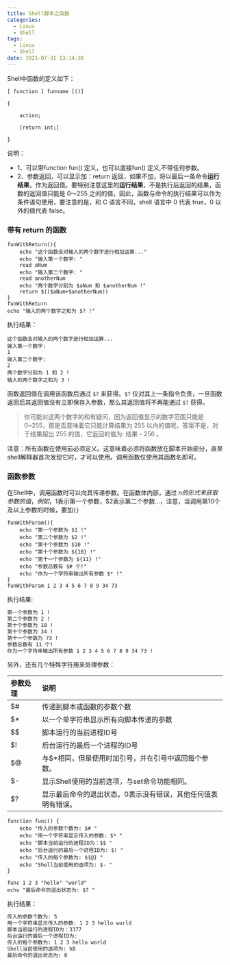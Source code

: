```yaml
---
title: Shell脚本之函数
categories:
  - Linux
  - Shell
tags:
  - Linux
  - Shell
date: 2021-07-31 13:14:30
---
```


Shell中函数的定义如下：

```shell
[ function ] funname [()]

{

    action;

    [return int;]

}
```

说明：

- 1、可以带function fun() 定义，也可以直接fun() 定义,不带任何参数。
- 2、参数返回，可以显示加：return 返回，如果不加，将以最后一条命令**运行结果**，作为返回值。要特别注意这里的**运行结果**，不是执行后返回的结果，函数的返回值只能是 0～255 之间的值，因此，函数与命令的执行结果可以作为条件语句使用，要注意的是，和 C 语言不同，shell 语言中 0 代表 true，0 以外的值代表 false。

### 带有 return 的函数

```shell
funWithReturn(){
    echo "这个函数会对输入的两个数字进行相加运算..."
    echo "输入第一个数字: "
    read aNum
    echo "输入第二个数字: "
    read anotherNum
    echo "两个数字分别为 $aNum 和 $anotherNum !"
    return $(($aNum+$anotherNum))
}
funWithReturn
echo "输入的两个数字之和为 $? !"
```

执行结果：

```shell
这个函数会对输入的两个数字进行相加运算...
输入第一个数字: 
1
输入第二个数字: 
2
两个数字分别为 1 和 2 !
输入的两个数字之和为 3 !
```

函数返回值在调用该函数后通过 `$?` 来获得。`$?` 仅对其上一条指令负责，一旦函数返回后其返回值没有立即保存入参数，那么其返回值将不再能通过 `$?` 获得。

> 你可能对这两个数字的和有疑问，因为返回值显示的数字范围只能是 0~255，那是否意味着它只能计算结果为 255 以内的值呢，答案不是，对于结果超出 255 的值，它返回的值为: 结果 - 256 。

注意：所有函数在使用前必须定义。这意味着必须将函数放在脚本开始部分，直至shell解释器首次发现它时，才可以使用。调用函数仅使用其函数名即可。

### 函数参数

在Shell中，调用函数时可以向其传递参数。在函数体内部，通过 $n 的形式来获取参数的值，例如，$1表示第一个参数，$2表示第二个参数...，注意，当调用第10个及以上参数的时候，要加`{}`

```shell
funWithParam(){
    echo "第一个参数为 $1 !"
    echo "第二个参数为 $2 !"
    echo "第十个参数为 $10 !"
    echo "第十个参数为 ${10} !"
    echo "第十一个参数为 ${11} !"
    echo "参数总数有 $# 个!"
    echo "作为一个字符串输出所有参数 $* !"
}
funWithParam 1 2 3 4 5 6 7 8 9 34 73
```

执行结果:

```tex
第一个参数为 1 !
第二个参数为 2 !
第十个参数为 10 !
第十个参数为 34 !
第十一个参数为 73 !
参数总数有 11 个!
作为一个字符串输出所有参数 1 2 3 4 5 6 7 8 9 34 73 !
```

另外，还有几个特殊字符用来处理参数：

| 参数处理 | 说明                                                         |
| :------- | :----------------------------------------------------------- |
| $#       | 传递到脚本或函数的参数个数                                   |
| $*       | 以一个单字符串显示所有向脚本传递的参数                       |
| $$       | 脚本运行的当前进程ID号                                       |
| $!       | 后台运行的最后一个进程的ID号                                 |
| $@       | 与$*相同，但是使用时加引号，并在引号中返回每个参数。         |
| $-       | 显示Shell使用的当前选项，与set命令功能相同。                 |
| $?       | 显示最后命令的退出状态。0表示没有错误，其他任何值表明有错误。 |

```shell
function func() {
    echo "传入的参数个数为: $# "
    echo "用一个字符串显示传入的参数: $* "
    echo "脚本当前运行的进程ID为：$$ "
    echo "后台运行的最后一个进程ID为: $! "
    echo "传入的每个参数为: ${@} "
    echo "Shell当前使用的选项为: $- "
}

func 1 2 3 "hello" "world"
echo "最后命令的退出状态为: $? "
```

执行结果：

```tex
传入的参数个数为: 5
用一个字符串显示传入的参数: 1 2 3 hello world
脚本当前运行的进程ID为：3377
后台运行的最后一个进程ID为:
传入的每个参数为: 1 2 3 hello world
Shell当前使用的选项为: hB
最后命令的退出状态为: 0
```

